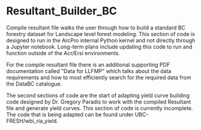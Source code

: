 # Resultant_Builder_BC
Compile resultant file walks the user through how to build a standard BC forestry dataset for Landscape level forest modeling. This section of code is designed to run in the ArcPro internal Python kernel and not directly through a Jupyter notebook. Long-term plans include updating this code to run and function outside of the Acr/Ersi environments.

For the compile resultant file there is an additional supporting PDF documentation called "Data for LLFMP" which talks about the data requirements and how to most efficiently search for the required data from the DataBC catalogue.

The second sections of code are the start of adapting yield curve building code designed by Dr. Gregory Paradis to work with the compiled Resultant file and generate yield curves. This section of code is currently incomplete. The code that is being adapted can be found under UBC-FRESH/wbi_ria_yield.

